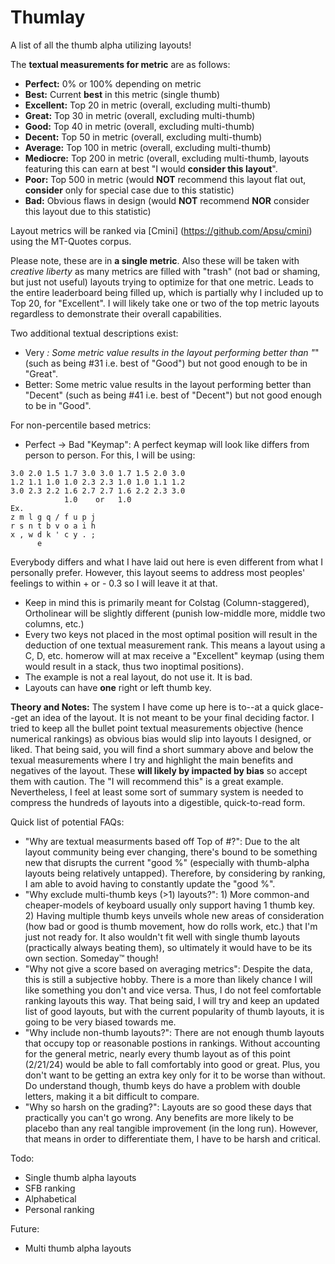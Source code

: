 # Thumlay
A list of all the thumb alpha utilizing layouts!

The **textual measurements for metric** are as follows:
- **Perfect:** 0% or 100% depending on metric
- **Best:** Current **best** in this metric (single thumb)
- **Excellent:** Top 20 in metric (overall, excluding multi-thumb)
- **Great:** Top 30 in metric (overall, excluding multi-thumb)
- **Good:** Top 40 in metric (overall, excluding multi-thumb)
- **Decent:** Top 50 in metric (overall, excluding multi-thumb)
- **Average:** Top 100 in metric (overall, excluding multi-thumb)
- **Mediocre:** Top 200 in metric (overall, excluding multi-thumb, layouts featuring this can earn at best "I would **consider this layout**".
- **Poor:** Top 500 in metric (would **NOT** recommend this layout flat out, **consider** only for special case due to this statistic)
- **Bad:** Obvious flaws in design (would **NOT** recommend **NOR** consider this layout due to this statistic)

Layout metrics will be ranked via [Cmini] (https://github.com/Apsu/cmini) using the MT-Quotes corpus.

Please note, these are in **a single metric**. Also these will be taken with *creative liberty* as many metrics are filled with "trash" (not bad or shaming, but just not useful) layouts trying to optimize for that one metric. Leads to the entire leaderboard being filled up, which is partially why I included up to Top 20, for "Excellent". I will likely take one or two of the top metric layouts regardless to demonstrate their overall capabilities.

Two additional textual descriptions exist:
- Very _: Some metric value results in the layout performing better than "_" (such as being #31 i.e. best of "Good") but not good enough to be in "Great".
- Better: Some metric value results in the layout performing better than "Decent" (such as being #41 i.e. best of "Decent") but not good enough to be in "Good".

For non-percentile based metrics:
- Perfect -> Bad "Keymap": A perfect keymap will look like differs from person to person. For this, I will be using:
```
3.0 2.0 1.5 1.7 3.0 3.0 1.7 1.5 2.0 3.0
1.2 1.1 1.0 1.0 2.3 2.3 1.0 1.0 1.1 1.2
3.0 2.3 2.2 1.6 2.7 2.7 1.6 2.2 2.3 3.0
            1.0    or   1.0
Ex.
z m l g q / f u p j
r s n t b v o a i h
x , w d k ' c y . ;
      e
```
Everybody differs and what I have laid out here is even different from what I personally prefer. However, this layout seems to address most peoples' feelings to within + or - 0.3 so I will leave it at that.
- Keep in mind this is primarily meant for Colstag (Column-staggered), Ortholinear will be slightly different (punish low-middle more, middle two columns, etc.)
- Every two keys not placed in the most optimal position will result in the deduction of one textual measurement rank. This means a layout using a C, D, etc. homerow will at max receive a "Excellent" keymap (using them would result in a stack, thus two inoptimal positions).
- The example is not a real layout, do not use it. It is bad.
- Layouts can have **one** right or left thumb key.

**Theory and Notes:**
The system I have come up here is to--at a quick glace--get an idea of the layout. It is not meant to be your final deciding factor. I tried to keep all the bullet point textual measurements objective (hence numerical rankings) as obvious bias would slip into layouts I designed, or liked. That being said, you will find a short summary above and below the texual measurements where I try and highlight the main benefits and negatives of the layout. These **will likely by impacted by bias** so accept them with caution. The "I will recommend this" is a great example. Nevertheless, I feel at least some sort of summary system is needed to compress the hundreds of layouts into a digestible, quick-to-read form.

Quick list of potential FAQs:
- "Why are textual measurments based off Top of #?": Due to the alt layout community being ever changing, there's bound to be something new that disrupts the current "good %" (especially with thumb-alpha layouts being relatively untapped). Therefore, by considering by ranking, I am able to avoid having to constantly update the "good %".
- "Why exclude multi-thumb keys (>1) layouts?": 1) More common-and cheaper-models of keyboard usually only support having 1 thumb key. 2) Having multiple thumb keys unveils whole new areas of consideration (how bad or good is thumb movement, how do rolls work, etc.) that I'm just not ready for. It also wouldn't fit well with single thumb layouts (practically always beating them), so ultimately it would have to be its own section. Someday:tm: though!
- "Why not give a score based on averaging metrics": Despite the data, this is still a subjective hobby. There is a more than likely chance I will like something you don't and vice versa. Thus, I do not feel comfortable ranking layouts this way. That being said, I will try and keep an updated list of good layouts, but with the current popularity of thumb layouts, it is going to be very biased towards me.
- "Why include non-thumb layouts?": There are not enough thumb layouts that occupy top or reasonable postions in rankings. Without accounting for the general metric, nearly every thumb layout as of this point (2/21/24) would be able to fall comfortably into good or great. Plus, you don't want to be getting an extra key only for it to be worse than without.
Do understand though, thumb keys do have a problem with double letters, making it a bit difficult to compare.
- "Why so harsh on the grading?": Layouts are so good these days that practically you can't go wrong. Any benefits are more likely to be placebo than any real tangible improvement (in the long run). However, that means in order to differentiate them, I have to be harsh and critical.
  
Todo:
- Single thumb alpha layouts
- SFB ranking
- Alphabetical
- Personal ranking

Future:
- Multi thumb alpha layouts

